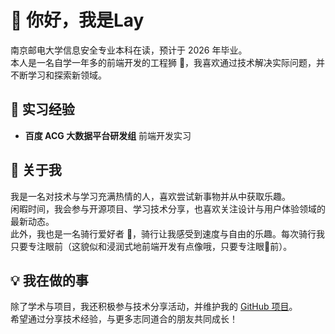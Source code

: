 # 👋 你好，我是Lay

南京邮电大学信息安全专业本科在读，预计于 2026 年毕业。  
本人是一名自学一年多的前端开发的工程狮 🦁，我喜欢通过技术解决实际问题，并不断学习和探索新领域。  

## 🎯 实习经验

- **百度 ACG 大数据平台研发组** 前端开发实习  

## 🌱 关于我  

我是一名对技术与学习充满热情的人，喜欢尝试新事物并从中获取乐趣。  
闲暇时间，我会参与开源项目、学习技术分享，也喜欢关注设计与用户体验领域的最新动态。  
此外，我也是一名骑行爱好者 🚴，骑行让我感受到速度与自由的乐趣。每次骑行我只要专注眼前（这貌似和浸润式地前端开发有点像哦，只要专注眼👀前）。

## 💡 我在做的事

除了学术与项目，我还积极参与技术分享活动，并维护我的 [GitHub 项目](https://github.com/NJUPTlay)。  
希望通过分享技术经验，与更多志同道合的朋友共同成长！  
